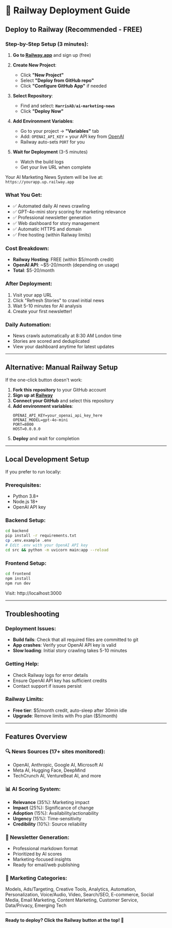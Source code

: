 # 🚀 Railway Deployment Guide

## Deploy to Railway (Recommended - FREE)

### Step-by-Step Setup (3 minutes):

1. **Go to [Railway.app](https://railway.app)** and sign up (free)

2. **Create New Project**:
   - Click **"New Project"**
   - Select **"Deploy from GitHub repo"**
   - Click **"Configure GitHub App"** if needed

3. **Select Repository**:
   - Find and select: **`HarrisAD/ai-marketing-news`**
   - Click **"Deploy Now"**

4. **Add Environment Variables**:
   - Go to your project → **"Variables"** tab
   - Add: `OPENAI_API_KEY` = your API key from [OpenAI](https://platform.openai.com/api-keys)
   - Railway auto-sets `PORT` for you

5. **Wait for Deployment** (3-5 minutes)
   - Watch the build logs
   - Get your live URL when complete

Your AI Marketing News System will be live at: `https://yourapp.up.railway.app`

### What You Get:
- ✅ Automated daily AI news crawling
- ✅ GPT-4o-mini story scoring for marketing relevance
- ✅ Professional newsletter generation
- ✅ Web dashboard for story management
- ✅ Automatic HTTPS and domain
- ✅ Free hosting (within Railway limits)

### Cost Breakdown:
- **Railway Hosting**: FREE (within $5/month credit)
- **OpenAI API**: ~$5-20/month (depending on usage)
- **Total**: $5-20/month

### After Deployment:
1. Visit your app URL
2. Click "Refresh Stories" to crawl initial news
3. Wait 5-10 minutes for AI analysis
4. Create your first newsletter!

### Daily Automation:
- News crawls automatically at 8:30 AM London time
- Stories are scored and deduplicated
- View your dashboard anytime for latest updates

---

## Alternative: Manual Railway Setup

If the one-click button doesn't work:

1. **Fork this repository** to your GitHub account
2. **Sign up at [Railway](https://railway.app)**
3. **Connect your GitHub** and select this repository
4. **Add environment variables**:
   ```
   OPENAI_API_KEY=your_openai_api_key_here
   OPENAI_MODEL=gpt-4o-mini
   PORT=8000
   HOST=0.0.0.0
   ```
5. **Deploy** and wait for completion

---

## Local Development Setup

If you prefer to run locally:

### Prerequisites:
- Python 3.8+
- Node.js 18+
- OpenAI API key

### Backend Setup:
```bash
cd backend
pip install -r requirements.txt
cp .env.example .env
# Edit .env with your OpenAI API key
cd src && python -m uvicorn main:app --reload
```

### Frontend Setup:
```bash
cd frontend
npm install
npm run dev
```

Visit: http://localhost:3000

---

## Troubleshooting

### Deployment Issues:
- **Build fails**: Check that all required files are committed to git
- **App crashes**: Verify your OpenAI API key is valid
- **Slow loading**: Initial story crawling takes 5-10 minutes

### Getting Help:
- Check Railway logs for error details
- Ensure OpenAI API key has sufficient credits
- Contact support if issues persist

### Railway Limits:
- **Free tier**: $5/month credit, auto-sleep after 30min idle
- **Upgrade**: Remove limits with Pro plan ($5/month)

---

## Features Overview

### 🔍 News Sources (17+ sites monitored):
- OpenAI, Anthropic, Google AI, Microsoft AI
- Meta AI, Hugging Face, DeepMind
- TechCrunch AI, VentureBeat AI, and more

### 📊 AI Scoring System:
- **Relevance** (35%): Marketing impact
- **Impact** (25%): Significance of change
- **Adoption** (15%): Availability/actionability  
- **Urgency** (15%): Time-sensitivity
- **Credibility** (10%): Source reliability

### 📧 Newsletter Generation:
- Professional markdown format
- Prioritized by AI scores
- Marketing-focused insights
- Ready for email/web publishing

### 🎯 Marketing Categories:
Models, Ads/Targeting, Creative Tools, Analytics, Automation, Personalization, Voice/Audio, Video, Search/SEO, E-commerce, Social Media, Email Marketing, Content Marketing, Customer Service, Data/Privacy, Emerging Tech

---

**Ready to deploy? Click the Railway button at the top! 🚀**
